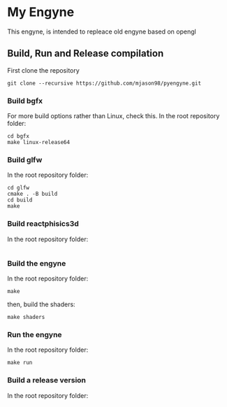 # My Engyne

This engyne, is intended to repleace old engyne based on opengl

## Build, Run and Release compilation
First clone the repository
```shell
git clone --recursive https://github.com/mjason98/pyengyne.git
```
### Build bgfx
For more build options rather than Linux, check this.
In the root repository folder:
```shell
cd bgfx
make linux-release64
```
### Build glfw
In the root repository folder:
```
cd glfw
cmake . -B build
cd build
make 
```
### Build reactphisics3d
In the root repository folder:
```
```

### Build the engyne
In the root repository folder:
```shell
make 
```
then, build the shaders:
```shell
make shaders
```

### Run the engyne
In the root repository folder:
```shell
make run
```

### Build a release version
In the root repository folder:
```shell
```